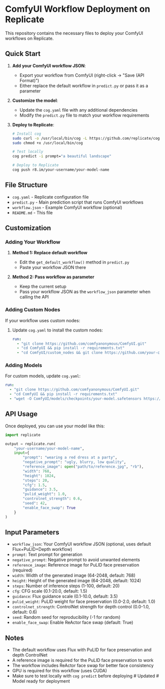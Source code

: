 # ComfyUI Workflow Deployment on Replicate

This repository contains the necessary files to deploy your ComfyUI workflows on Replicate.

## Quick Start

1. **Add your ComfyUI workflow JSON**:
   - Export your workflow from ComfyUI (right-click → "Save (API Format)")
   - Either replace the default workflow in `predict.py` or pass it as a parameter

2. **Customize the model**:
   - Update the `cog.yaml` file with any additional dependencies
   - Modify the `predict.py` file to match your workflow requirements

3. **Deploy to Replicate**:
   ```bash
   # Install cog
   sudo curl -o /usr/local/bin/cog -L https://github.com/replicate/cog/releases/latest/download/cog_`uname -s`_`uname -m`
   sudo chmod +x /usr/local/bin/cog

   # Test locally
   cog predict -i prompt="a beautiful landscape"

   # Deploy to Replicate
   cog push r8.im/your-username/your-model-name
   ```

## File Structure

- `cog.yaml` - Replicate configuration file
- `predict.py` - Main prediction script that runs ComfyUI workflows
- `workflow.json` - Example ComfyUI workflow (optional)
- `README.md` - This file

## Customization

### Adding Your Workflow

1. **Method 1: Replace default workflow**
   - Edit the `get_default_workflow()` method in `predict.py`
   - Paste your workflow JSON there

2. **Method 2: Pass workflow as parameter**
   - Keep the current setup
   - Pass your workflow JSON as the `workflow_json` parameter when calling the API

### Adding Custom Nodes

If your workflow uses custom nodes:

1. Update `cog.yaml` to install the custom nodes:
   ```yaml
   run:
     - "git clone https://github.com/comfyanonymous/ComfyUI.git"
     - "cd ComfyUI && pip install -r requirements.txt"
     - "cd ComfyUI/custom_nodes && git clone https://github.com/your-custom-node-repo.git"
   ```

### Adding Models

For custom models, update `cog.yaml`:

```yaml
run:
  - "git clone https://github.com/comfyanonymous/ComfyUI.git"
  - "cd ComfyUI && pip install -r requirements.txt"
  - "wget -O ComfyUI/models/checkpoints/your-model.safetensors https://your-model-url"
```

## API Usage

Once deployed, you can use your model like this:

```python
import replicate

output = replicate.run(
    "your-username/your-model-name",
    input={
        "prompt": "wearing a red dress at a party",
        "negative_prompt": "ugly, blurry, low quality",
        "reference_image": open("path/to/reference.jpg", "rb"),
        "width": 768,
        "height": 1024,
        "steps": 20,
        "cfg": 1.5,
        "guidance": 3.5,
        "pulid_weight": 1.0,
        "controlnet_strength": 0.6,
        "seed": 42,
        "enable_face_swap": True
    }
)
```

## Input Parameters

- `workflow_json`: Your ComfyUI workflow JSON (optional, uses default Flux+PuLID+Depth workflow)
- `prompt`: Text prompt for generation
- `negative_prompt`: Negative prompt to avoid unwanted elements
- `reference_image`: Reference image for PuLID face preservation (required)
- `width`: Width of the generated image (64-2048, default: 768)
- `height`: Height of the generated image (64-2048, default: 1024)
- `steps`: Number of inference steps (1-100, default: 20)
- `cfg`: CFG scale (0.1-20.0, default: 1.5)
- `guidance`: Flux guidance scale (0.1-10.0, default: 3.5)
- `pulid_weight`: PuLID weight for face preservation (0.0-2.0, default: 1.0)
- `controlnet_strength`: ControlNet strength for depth control (0.0-1.0, default: 0.6)
- `seed`: Random seed for reproducibility (-1 for random)
- `enable_face_swap`: Enable ReActor face swap (default: True)

## Notes

- The default workflow uses Flux with PuLID for face preservation and depth ControlNet
- A reference image is required for the PuLID face preservation to work
- The workflow includes ReActor face swap for better face consistency
- GPU is required for this workflow (uses CUDA)
- Make sure to test locally with `cog predict` before deploying #   U p d a t e d  
 #   M o d e l   r e a d y   f o r   d e p l o y m e n t  
 